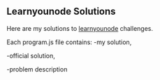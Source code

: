 ## Learnyounode Solutions

Here are my solutions to [learnyounode](https://nodeschool.io/index.html#workshoppers) challenges.

Each program.js file contains:
-my solution,

-official solution,

-problem description
